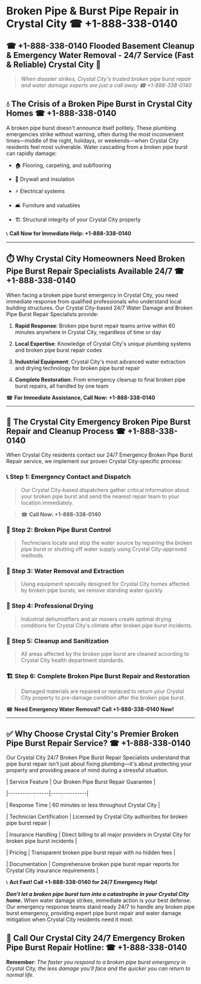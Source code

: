 # Broken Pipe & Burst Pipe Repair in Crystal City ☎ +1-888-338-0140  
## ☎ +1-888-338-0140 Flooded Basement Cleanup & Emergency Water Removal - 24/7 Service (Fast & Reliable) Crystal City 🚨  

> *When disaster strikes, Crystal City's trusted broken pipe burst repair and water damage experts are just a call away ☎ +1-888-338-0140*  

## 💧 The Crisis of a Broken Pipe Burst in Crystal City Homes ☎ +1-888-338-0140  

A broken pipe burst doesn't announce itself politely. These plumbing emergencies strike without warning, often during the most inconvenient times—middle of the night, holidays, or weekends—when Crystal City residents feel most vulnerable. Water cascading from a broken pipe burst can rapidly damage:  

* 🏠 Flooring, carpeting, and subflooring  
* 🧱 Drywall and insulation  
* ⚡ Electrical systems  
* 🛋️ Furniture and valuables  
* 🏗️ Structural integrity of your Crystal City property  

📞 **Call Now for Immediate Help: +1-888-338-0140**  

---  

## ⏱️ Why Crystal City Homeowners Need Broken Pipe Burst Repair Specialists Available 24/7 ☎ +1-888-338-0140  

When facing a broken pipe burst emergency in Crystal City, you need immediate response from qualified professionals who understand local building structures. Our Crystal City-based 24/7 Water Damage and Broken Pipe Burst Repair Specialists provide:  

1. **Rapid Response**: Broken pipe burst repair teams arrive within 60 minutes anywhere in Crystal City, regardless of time or day  
2. **Local Expertise**: Knowledge of Crystal City's unique plumbing systems and broken pipe burst repair codes  
3. **Industrial Equipment**: Crystal City's most advanced water extraction and drying technology for broken pipe burst repair  
4. **Complete Restoration**: From emergency cleanup to final broken pipe burst repairs, all handled by one team  

☎ **For Immediate Assistance, Call Now: +1-888-338-0140**  

---  

## 🔧 The Crystal City Emergency Broken Pipe Burst Repair and Cleanup Process ☎ +1-888-338-0140  

When Crystal City residents contact our 24/7 Emergency Broken Pipe Burst Repair service, we implement our proven Crystal City-specific process:  

### 📞 Step 1: Emergency Contact and Dispatch  
> Our Crystal City-based dispatchers gather critical information about your broken pipe burst and send the nearest repair team to your location immediately.  
> ☎ **Call Now: +1-888-338-0140**  

### 🚿 Step 2: Broken Pipe Burst Control  
> Technicians locate and stop the water source by repairing the broken pipe burst or shutting off water supply using Crystal City-approved methods.  

### 🌊 Step 3: Water Removal and Extraction  
> Using equipment specially designed for Crystal City homes affected by broken pipe bursts, we remove standing water quickly.  

### 💨 Step 4: Professional Drying  
> Industrial dehumidifiers and air movers create optimal drying conditions for Crystal City's climate after broken pipe burst incidents.  

### 🧼 Step 5: Cleanup and Sanitization  
> All areas affected by the broken pipe burst are cleaned according to Crystal City health department standards.  

### 🏗️ Step 6: Complete Broken Pipe Burst Repair and Restoration  
> Damaged materials are repaired or replaced to return your Crystal City property to pre-damage condition after the broken pipe burst.  

☎ **Need Emergency Water Removal? Call +1-888-338-0140 Now!**  

---  

## ✅ Why Choose Crystal City's Premier Broken Pipe Burst Repair Service? ☎ +1-888-338-0140  

Our Crystal City 24/7 Broken Pipe Burst Repair Specialists understand that pipe burst repair isn't just about fixing plumbing—it's about protecting your property and providing peace of mind during a stressful situation.  

| Service Feature | Our Broken Pipe Burst Repair Guarantee |  
|-----------------|---------------|  
| Response Time | 60 minutes or less throughout Crystal City |  
| Technician Certification | Licensed by Crystal City authorities for broken pipe burst repair |  
| Insurance Handling | Direct billing to all major providers in Crystal City for broken pipe burst incidents |  
| Pricing | Transparent broken pipe burst repair with no hidden fees |  
| Documentation | Comprehensive broken pipe burst repair reports for Crystal City insurance requirements |  

📞 **Act Fast! Call +1-888-338-0140 for 24/7 Emergency Help!**  

***Don't let a broken pipe burst turn into a catastrophe in your Crystal City home.*** When water damage strikes, immediate action is your best defense. Our emergency response teams stand ready 24/7 to handle any broken pipe burst emergency, providing expert pipe burst repair and water damage mitigation when Crystal City residents need it most.  

## 📱 Call Our Crystal City 24/7 Emergency Broken Pipe Burst Repair Hotline: ☎ +1-888-338-0140  

**Remember**: *The faster you respond to a broken pipe burst emergency in Crystal City, the less damage you'll face and the quicker you can return to normal life.*